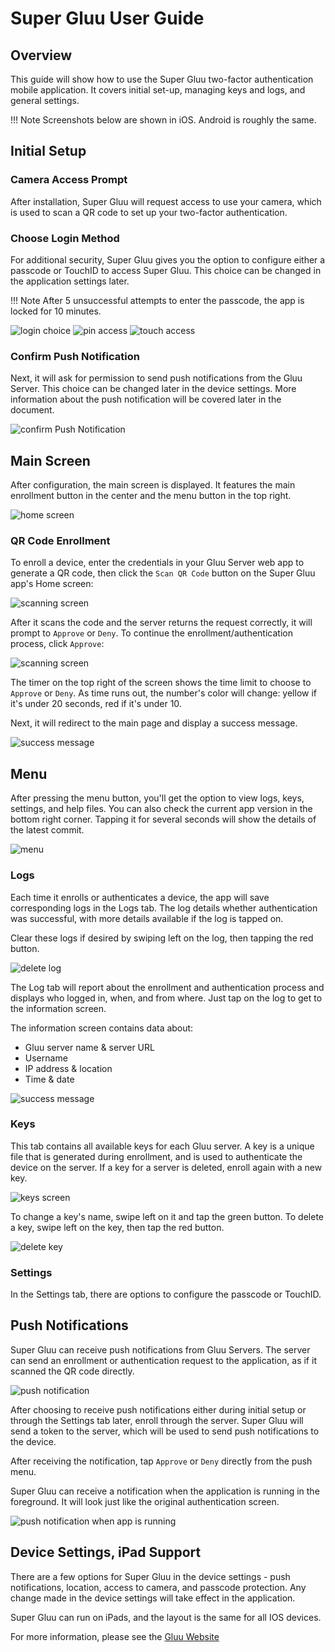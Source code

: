 # Super Gluu User Guide

## Overview
This guide will show how to use the Super Gluu two-factor authentication mobile application. It covers initial set-up, managing keys and logs, and general settings.

!!! Note
    Screenshots below are shown in iOS. Android is roughly the same. 
    
## Initial Setup

### Camera Access Prompt
After installation, Super Gluu will request access to use your camera, which is used to scan a QR code to set up your two-factor authentication.

### Choose Login Method

For additional security, Super Gluu gives you the option to configure either a passcode or TouchID to access Super Gluu. This choice can be changed in the application settings later.

!!! Note
    After 5 unsuccessful attempts to enter the passcode, the app is locked for 10 minutes.

![login choice](../img/user-guide/choose_login.jpg)
![pin access](../img/user-guide/pin_settings.jpg)
![touch access](../img/user-guide/touch_id_settings.jpg)

### Confirm Push Notification

Next, it will ask for permission to send push notifications from the Gluu Server. This choice can be changed later in the device settings. More information about the push notification will be covered later in the document.

![confirm Push Notification](../img/user-guide/push_notifications.jpg)

## Main Screen

After configuration, the main screen is displayed. It features the main enrollment button in the center and the menu button in the top right.

![home screen](../img/user-guide/main_page.jpg)

### QR Code Enrollment

To enroll a device, enter the credentials in your Gluu Server web app to generate a QR code, then click the `Scan QR Code` button on the Super Gluu app's Home screen:

![scanning screen](../img/user-guide/qr_code.jpg)

After it scans the code and the server returns the request correctly, it will prompt to `Approve` or `Deny`. To continue the enrollment/authentication process, click `Approve`:

![scanning screen](../img/user-guide/approve_prompt.jpg)

The timer on the top right of the screen shows the time limit to choose to `Approve` or `Deny`. As time runs out, the number's color will change: yellow if it's under 20 seconds, red if it's under 10.

Next, it will redirect to the main page and display a success message.

![success message](../img/user-guide/success.jpg)

## Menu

After pressing the menu button, you'll get the option to view logs, keys, settings, and help files. You can also check the current app version in the bottom right corner. Tapping it for several seconds will show the details of the latest commit.

![menu](../img/user-guide/settings.jpg)

### Logs

Each time it enrolls or authenticates a device, the app will save corresponding logs in the Logs tab. The log details whether authentication was successful, with more details available if the log is tapped on.

Clear these logs if desired by swiping left on the log, then tapping the red button.

![delete log](../img/user-guide/log_delete.jpg)

The Log tab will report about the enrollment and authentication process and displays who logged in, when, and from where. Just tap on the log to get to the information screen. 

The information screen contains data about:

- Gluu server name & server URL
- Username
- IP address & location
- Time & date

![success message](../img/user-guide/log_sample.jpg)

### Keys

This tab contains all available keys for each Gluu server. A key is a unique file that is generated during enrollment, and is used to authenticate the device on the server. If a key for a server is deleted, enroll again with a new key.

![keys screen](../img/user-guide/key.jpg)

To change a key's name, swipe left on it and tap the green button. To delete a key, swipe left on the key, then tap the red button.

![delete key](../img/user-guide/key_delete.jpg)

### Settings

In the Settings tab, there are options to configure the passcode or TouchID.

## Push Notifications

Super Gluu can receive push notifications from Gluu Servers. The server can send an enrollment or authentication request to the application, as if it scanned the QR code directly. 

![push notification](../img/user-guide/push_notification.jpg)

After choosing to receive push notifications either during initial setup or through the Settings tab later, enroll through the server. Super Gluu will send a token to the server, which will be used to send push notifications to the device.

After receiving the notification, tap `Approve` or `Deny` directly from the push menu.

Super Gluu can receive a notification when the application is running in the foreground. It will look just like the original authentication screen.

![push notification when app is running](../img/user-guide/approve_prompt.jpg)

## Device Settings, iPad Support

There are a few options for Super Gluu in the device settings - push notifications, location, access to camera, and passcode protection. Any change made in the device settings will take effect in the application.

Super Gluu can run on iPads, and the layout is the same for all IOS devices.

For more information, please see the [Gluu Website](http://gluu.org)
